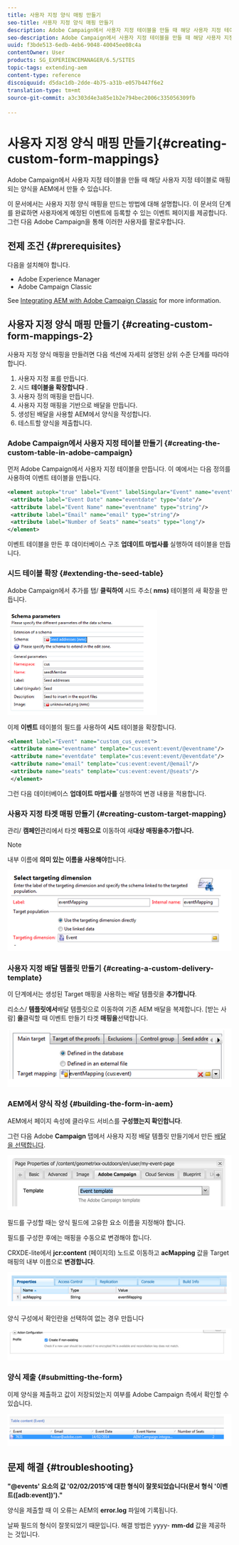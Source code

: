 ```yaml
---
title: 사용자 지정 양식 매핑 만들기
seo-title: 사용자 지정 양식 매핑 만들기
description: Adobe Campaign에서 사용자 지정 테이블을 만들 때 해당 사용자 지정 테이블로 매핑되는 양식을 AEM에서 만들 수 있습니다
seo-description: Adobe Campaign에서 사용자 지정 테이블을 만들 때 해당 사용자 지정 테이블로 매핑되는 양식을 AEM에서 만들 수 있습니다
uuid: f3bde513-6edb-4eb6-9048-40045ee08c4a
contentOwner: User
products: SG_EXPERIENCEMANAGER/6.5/SITES
topic-tags: extending-aem
content-type: reference
discoiquuid: d5dac1db-2dde-4b75-a31b-e057b447f6e2
translation-type: tm+mt
source-git-commit: a3c303d4e3a85e1b2e794bec2006c335056309fb

---
```



# 사용자 지정 양식 매핑 만들기{#creating-custom-form-mappings}

Adobe Campaign에서 사용자 지정 테이블을 만들 때 해당 사용자 지정 테이블로 매핑되는 양식을 AEM에서 만들 수 있습니다.

이 문서에서는 사용자 지정 양식 매핑을 만드는 방법에 대해 설명합니다. 이 문서의 단계를 완료하면 사용자에게 예정된 이벤트에 등록할 수 있는 이벤트 페이지를 제공합니다. 그런 다음 Adobe Campaign을 통해 이러한 사용자를 팔로우합니다.

## 전제 조건 {#prerequisites}

다음을 설치해야 합니다.

* Adobe Experience Manager
* Adobe Campaign Classic

See [Integrating AEM with Adobe Campaign Classic](/help/sites-administering/campaignonpremise.md) for more information.

## 사용자 지정 양식 매핑 만들기 {#creating-custom-form-mappings-2}

사용자 지정 양식 매핑을 만들려면 다음 섹션에 자세히 설명된 상위 수준 단계를 따라야 합니다.

1. 사용자 지정 표를 만듭니다.
1. 시드 **테이블을 확장합니다** .
1. 사용자 정의 매핑을 만듭니다.
1. 사용자 지정 매핑을 기반으로 배달을 만듭니다.
1. 생성된 배달을 사용할 AEM에서 양식을 작성합니다.
1. 테스트할 양식을 제출합니다.

### Adobe Campaign에서 사용자 지정 테이블 만들기 {#creating-the-custom-table-in-adobe-campaign}

먼저 Adobe Campaign에서 사용자 지정 테이블을 만듭니다. 이 예에서는 다음 정의를 사용하여 이벤트 테이블을 만듭니다.

```xml
<element autopk="true" label="Event" labelSingular="Event" name="event">
 <attribute label="Event Date" name="eventdate" type="date"/>
 <attribute label="Event Name" name="eventname" type="string"/>
 <attribute label="Email" name="email" type="string"/>
 <attribute label="Number of Seats" name="seats" type="long"/>
</element>
```

이벤트 테이블을 만든 후 데이터베이스 구조 **업데이트 마법사를** 실행하여 테이블을 만듭니다.

### 시드 테이블 확장 {#extending-the-seed-table}

Adobe Campaign에서 추가를 탭/ **클릭하여** 시드 주소( **nms)** 테이블의 새 확장을 만듭니다.

![chlimage_1-194](assets/chlimage_1-194.png)

이제 **이벤트** 테이블의 필드를 사용하여 **시드** 테이블을 확장합니다.

```xml
<element label="Event" name="custom_cus_event">
 <attribute name="eventname" template="cus:event:event/@eventname"/>
 <attribute name="eventdate" template="cus:event:event/@eventdate"/>
 <attribute name="email" template="cus:event:event/@email"/>
 <attribute name="seats" template="cus:event:event/@seats"/>
 </element>
```

그런 다음 데이터베이스 **업데이트 마법사를** 실행하여 변경 내용을 적용합니다.

### 사용자 지정 타겟 매핑 만들기 {#creating-custom-target-mapping}

관리/ **캠페인**&#x200B;관리에서 타겟 **매핑으로** 이동하여 새&#x200B;**대상 매핑을추가합니다.**

>[!NOTE]
>
>내부 이름에 **의미 있는 이름을 사용해야**&#x200B;합니다.

![chlimage_1-195](assets/chlimage_1-195.png)

### 사용자 지정 배달 템플릿 만들기 {#creating-a-custom-delivery-template}

이 단계에서는 생성된 Target 매핑을 사용하는 배달 템플릿을 **추가합니다**.

리소스/ **템플릿에서**&#x200B;배달 템플릿으로 이동하여 기존 AEM 배달을 복제합니다. [받는 사람] **을**&#x200B;클릭할 때 이벤트 만들기 타겟 **매핑을**&#x200B;선택합니다.

![chlimage_1-196](assets/chlimage_1-196.png)

### AEM에서 양식 작성 {#building-the-form-in-aem}

AEM에서 페이지 속성에 클라우드 서비스를 **구성했는지 확인합니다**.

그런 다음 Adobe **Campaign** 탭에서 사용자 지정 배달 템플릿 만들기에서 만든 [배달을 선택합니다](#creating-a-custom-delivery-template).

![chlimage_1-197](assets/chlimage_1-197.png)

필드를 구성할 때는 양식 필드에 고유한 요소 이름을 지정해야 합니다.

필드를 구성한 후에는 매핑을 수동으로 변경해야 합니다.

CRXDE-lite에서 **jcr:content** (페이지의) 노드로 이동하고 **acMapping** 값을 Target 매핑의 내부 이름으로 **변경합니다**.

![chlimage_1-198](assets/chlimage_1-198.png)

양식 구성에서 확인란을 선택하여 없는 경우 만듭니다

![chlimage_1-199](assets/chlimage_1-199.png)

### 양식 제출 {#submitting-the-form}

이제 양식을 제출하고 값이 저장되었는지 여부를 Adobe Campaign 측에서 확인할 수 있습니다.

![chlimage_1-200](assets/chlimage_1-200.png)

## 문제 해결 {#troubleshooting}

**&quot;@events&#39; 요소의 값 &#39;02/02/2015&#39;에 대한 형식이 잘못되었습니다(문서 형식 &#39;이벤트([adb:event])&#39;).&quot;**

양식을 제출할 때 이 오류는 AEM의 **error.log** 파일에 기록됩니다.

날짜 필드의 형식이 잘못되었기 때문입니다. 해결 방법은 yyyy- **mm-dd** 값을 제공하는 것입니다.

